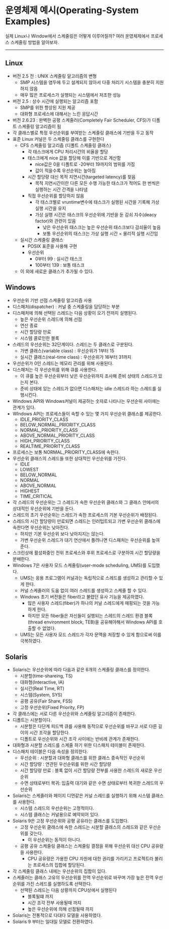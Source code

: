 # 운영체제 예시(Operating-System Examples)
실제 Linux나 Window에서 스케줄링은 어떻게 이루어질까? 여러 운영체제에서 프로세스 스케줄링 방법을 알아보자.
***

## Linux
* 버전 2.5 전 : UNIX 스케줄링 알고리즘의 변형
    * SMP 시스템을 염두에 두고 설계되지 않아서 다중 처리기 시스템을 충분히 지원하지 않음
    * 매우 많은 프로세스가 실행되는 시스템에서 저조한 성능
* 버전 2.5 : 상수 시간에 실행되는 알고리즘 포함
    * SMP를 위한 향상된 지원 제공
    * 대화형 프로세스에 대해서는 느린 응답시간
* 버전 2.6.23 : 완벽한 공평 스케줄러(Completely Fair Scheduler, CFS)가 디폴트 스케줄링 알고리즘이 됨
* 각 클래스별로 특정 우선순위를 부여받는 스케줄링 클래스에 기반을 두고 동작
* 표준 Linux 커널은 두 스케줄링 클래스를 구현한다
    * CFS 스케줄링 알고리즘 (디폴트 스케줄링 클래스)
        * 각 태스크에게 CPU 처리시간의 비율을 할당
        * 태스크에게 nice 값을 할당해 이를 기반으로 계산함
            * nice값은 0을 디폴트로 -20부터 19까지의 범위를 가짐
            * 값이 적을수록 우선순위는 높아짐
        * 시간 할당량 대신 목적 지연시간(targeted latency)를 찾음
            * 목적 지연시간이란 다른 모든 수행 가능한 태스크가 적어도 한 번씩은 실행하는 시간 간격을 나타냄
        * 직접 우선순위를 할당하지 않음
            * 각 태스크별로 vruntime변수에 태스크가 실행된 시간을 기록해 가상 실행 시간을 유지
            * 가상 실행 시간은 태스크의 우선순위에 기반을 둔 감쇠 지수(deacy factor)와 관련이 있음
                * 낮은 우선순위 태스크는 높은 우선순위 태스크보다 감쇠율이 높음
                * 보통 우선순위의 태스크는 가상 실행 시간 = 물리적 실행 시간임
    * 실시간 스케줄링 클래스
        * POSIX 표준을 사용해 구현
        * 우선순위
            * 0부터 99 : 실시간 태스크
            * 100부터 139 : 보통 태스크
    * 이 외에 새로운 클래스가 추가될 수 있다.

## Windows
* 우선순위 기반 선점 스케줄링 알고리즘 사용
* 디스패처(dispatcher) : 커널 중 스케줄링을 담당하는 부분
* 디스패처에 의해 선택된 스레드는 다음 상황이 오기 전까지 실행된다.
    * 높은 우선순위 스레드에 의해 선점
    * 연산 종료
    * 시간 할당량 만료
    * 시스템 콜로인한 블록 
* 스레드의 우선순위는 32단계이다. 스레드는 두 클래스로 구분된다.
    * 가변 클래스(variable class) : 우선순위가 1부터 15
    * 실시간 클래스(real-time class) :  우선순위가 16부터 31까지
* 우선순위가 0인 스레드는 메모리 관리를 위해 사용된다.
* 디스패처는 각 우선순위를 위해 큐를 사용한다.
    * 이 큐를 높은 우선순위부터 낮은 우선순위까지 조사해 준비 상태의 스레드가 있는지 본다.
    * 준비 상태에 있는 스레드가 없으면 디스패처는 idle 스레드라 하는 스레드를 실행시킨다.
* Windows API와 Windows커널이 제공하는 숫자로 나타나는 우선순위 사이에는 관계가 있다.
* WIndows API는 프로세스들이 속할 수 있는 몇 가지 우선순위 클래스를 제공한다.
    * IDLE_PRIORITY_CLASS
    * BELOW_NORMAL_PRIORITY_CLASS
    * NORMAL_PRIORITY_CLASS
    * ABOVE_NORMAL_PRIORITY_CLASS
    * HIGH_PRIORITY_CLASS
    * REALTIME_PRIORITY_CLASS
* 프로세스는 보통 NORMAL_PRIORITY_CLASS에 속한다. 
* 우선순위 클래스의 스레드들 또한 상대적인 우선순위를 가진다.
    * IDLE
    * LOWEST
    * BELOW_NORMAL
    * NORMAL
    * ABOVE_NORMAL
    * HIGHEST
    * TIME_CRITICAL
* 각 스레드의 우선순위는 그 스레드가 속한 우선순위 클래스와 그 클래스 안에서의 상대적인 우선순위에 기반을 둔다.
* 스레드의 초기 우선순위는 스레드가 속한 프로세스의 기본 우선순위가 배정된다.
* 스레드의 시간 할당량이 만료되면 스레드는 인러텁트되고 가변 우선순위 클래스에 속한다면 우선순위는 낮아진다.
    * 하지만 기본 우선순위 보다 낮아지지는 않는다.
    * 가변 우선순위 스레드가 대기 연산에서 풀려나면 디스패처는 우선순위를 높여준다.
* 스크린상에 활성화중인 전위 프로세스와 후위 프로세스로 구분하여 시간 할당량을 분배한다.
* Windows 7은 사용자 모드 스케줄링(user-mode scheduling, UMS)를 도입했다.
    * UMS는 응용 프로그램이 커널과는 독립적으로 스레드를 생성하고 관리할 수 있게 한다.
    * 커널 스케줄러의 도움 없이 여러 스레드를 생성하고 스케줄 할 수 있다.
    * Windows 초기 버전들은 fiber라고 불렸던 유사 기능을 제공하였다.
        * 많은 사용자 스레드(fiber)가 하나의 커널 스레드에게 매핑되는 것을 가능하게 한다.
        * 하지만 모든 fiber들은 자신들이 실행되는 스레드의 스레드 환경 블록(thread environment block, TEB)을 공유해야해서 Windows API를 호출할 수 없었다.
    * UMS는 모든 사용자 모드 스레드가 각자 문맥을 저장할 수 있게 함으로써 이를 극복하였다.

## Solaris
* Solaris는 우선순위에 따라 다음과 같은 6개의 스케줄링 클래스를 정의한다.
    * 시분할(time-shareing, TS)
    * 대화형(Interactive, IA)
    * 실시간(Real Time, RT)
    * 시스템(System, SYS)
    * 공평 공유(Fair Share, FSS)
    * 고정 우선순위(Fixed Priority, FP)
* 각 클래스에는 서로 다른 우선순위와 스케줄링 알고리즘이 존재한다.
* 디폴트는 시분할이다.
    * 시분할은 다단계 피드백 큐를 사용해 동적으로 우선순위를 바꾸고 서로 다른 길이의 시간 조각을 할당한다.
    * 디폴트로 우선순위와 시간 조각 사이에는 반비례 관계가 존재한다.
* 대화형과 시분할 스레드를 스케줄 하기 위한 디스패치 테이블이 존재한다.
* 디스패치 테이블은 다음 속성을 정의한다.
    * 우선순위 : 시분할과 대화형 클래스를 위한 클래스 종속적인 우선순위
    * 시간 할당량 : 연관된 우선순위를 위한 시간 할당량
    * 시간 할당량 만료 : 블록 없이 시간 할당량 전부를 사용한 스레드의 새로운 우선순위
    * 수면 상태로부터 복귀: 입출력 대기와 같은 수면 상태로부터 복귀한 스레드의 우선순위
* Solaris는 스케줄러와 페이지 디먼같은 커널 스레드를 실행하기 위해 시스템 클래스를 사용한다.
    * 시스템 스레드의 우선순위는 고정적이다.
    * 시스템 클래스는 커널용으로 예약되어 있다.
* Solaris 9은 고정 우선순위와 공평 공유라는 클래스를 도입했다.
    * 고정 우선순위 클래스에 속한 스레드는 시분할 클래스의 스레드와 같은 우선순위를 갖는다.
        * 이 우선순위는 동적이 아니다.
    * 공평 공유 스케줄링 클래스는 스케줄링 결정을 위해 우선순위 대신 CPU 공유량을 사용한다.
        * CPU 공유량은 가용한 CPU 자원에 대한 권리를 가리키고 프로젝트라 불리는 프로세스의 집합에 할당된다.
* 각 스케줄링 클래스 내에는 우선순위의 집합이 있다.
* 스케줄러는 클래스 고유의 우선순위를 전역 우선순위로 바꾸며 가장 높은 전역 우선순위를 가진 스레드를 실행하도록 선택한다.
    * 선택된 스레드는 다음 상황까지 CPU상에서 실행된다
        * 블록될떄 까지
        * 시간 조각 전부 사용될때 까지
        * 높은 우선순위에 의해 선점될때 까지
* Solaris는 전통적으로 다대다 모델을 사용하였다.
* Solaris 9 부터는 일대일 모델로 전환하였다.
